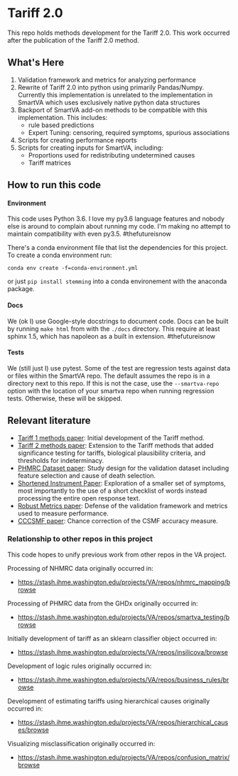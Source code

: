 # Tariff 2.0
This repo holds methods development for the Tariff 2.0. This work occurred after
the publication of the Tariff 2.0 method.

## What's Here
1. Validation framework and metrics for analyzing performance
2. Rewrite of Tariff 2.0 into python using primarily Pandas/Numpy. Currently
   this implementation is unrelated to the implementation in SmartVA which uses
   exclusively native python data structures
3. Backport of SmartVA add-on methods to be compatible with this implementation.
   This includes:
   * rule based predictions
   * Expert Tuning: censoring, required symptoms, spurious associations
4. Scripts for creating performance reports
5. Scripts for creating inputs for SmartVA, including:
    * Proportions used for redistributing undetermined causes
    * Tariff matrices

## How to run this code
#### Environment
This code uses Python 3.6. I love my py3.6 language features and nobody else is
around to complain about running my code. I'm making no attempt to maintain
compatibility with even py3.5. #thefutureisnow

There's a conda environment file that list the dependencies for this project. To
create a conda environment run:

```
conda env create -f=conda-environment.yml
```

or just `pip install stemming` into a conda environement with the anaconda
package.


#### Docs
We (ok I) use Google-style docstrings to document code. Docs can be built by
running `make html` from with the `./docs` directory. This require at least
sphinx 1.5, which has napoleon as a built in extension. #thefutureisnow

#### Tests
We (still just I) use pytest. Some of the test are regression tests against
data or files within the SmartVA repo. The default assumes the repo is in a
directory next to this repo. If this is not the case, use the `--smartva-repo`
option with the location of your smartva repo when running regression tests.
Otherwise, these will be skipped.

## Relevant literature
* [Tariff 1 methods paper](https://pophealthmetrics.biomedcentral.com/articles/10.1186/1478-7954-9-31):
  Initial development of the Tariff method.
* [Tariff 2 methods paper](https://bmcmedicine.biomedcentral.com/articles/10.1186/s12916-015-0527-9):
  Extension to the Tariff methods that added significance testing for tariffs,
  biological plausibility criteria, and thresholds for indeterminacy.
* [PHMRC Dataset paper](https://pophealthmetrics.biomedcentral.com/articles/10.1186/1478-7954-9-27):
  Study design for the validation dataset including feature selection and cause of death selection.
* [Shortened Instrument Paper](https://bmcmedicine.biomedcentral.com/articles/10.1186/s12916-015-0528-8):
  Exploration of a smaller set of symptoms, most importantly to the use of a
  short checklist of words instead processing the entire open response text.
* [Robust Metrics paper](https://pophealthmetrics.biomedcentral.com/articles/10.1186/1478-7954-9-28):
  Defense of the validation framework and metrics used to measure performance.
* [CCCSMF paper](https://pophealthmetrics.biomedcentral.com/articles/10.1186/s12963-015-0061-1):
  Chance correction of the CSMF  accuracy measure.

### Relationship to other repos in this project
This code hopes to unify previous work from other repos in the VA project.

Processing of NHMRC data originally occurred in:
* https://stash.ihme.washington.edu/projects/VA/repos/nhmrc_mapping/browse

Processing of PHMRC data from the GHDx originally occurred in:
* https://stash.ihme.washington.edu/projects/VA/repos/smartva_testing/browse

Initially development of tariff as an sklearn classifier object occurred in:
* https://stash.ihme.washington.edu/projects/VA/repos/insilicova/browse

Development of logic rules originally occurred in:
* https://stash.ihme.washington.edu/projects/VA/repos/business_rules/browse

Development of estimating tariffs using hierarchical causes originally occurred in:
* https://stash.ihme.washington.edu/projects/VA/repos/hierarchical_causes/browse

Visualizing misclassification originally occurred in:
* https://stash.ihme.washington.edu/projects/VA/repos/confusion_matrix/browse
